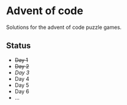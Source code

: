 # Advent of code

Solutions for the advent of code puzzle games.

## Status

- ~~Day 1~~
- ~~Day 2~~
- *Day 3*
- Day 4
- Day 5
- Day 6
- ...
